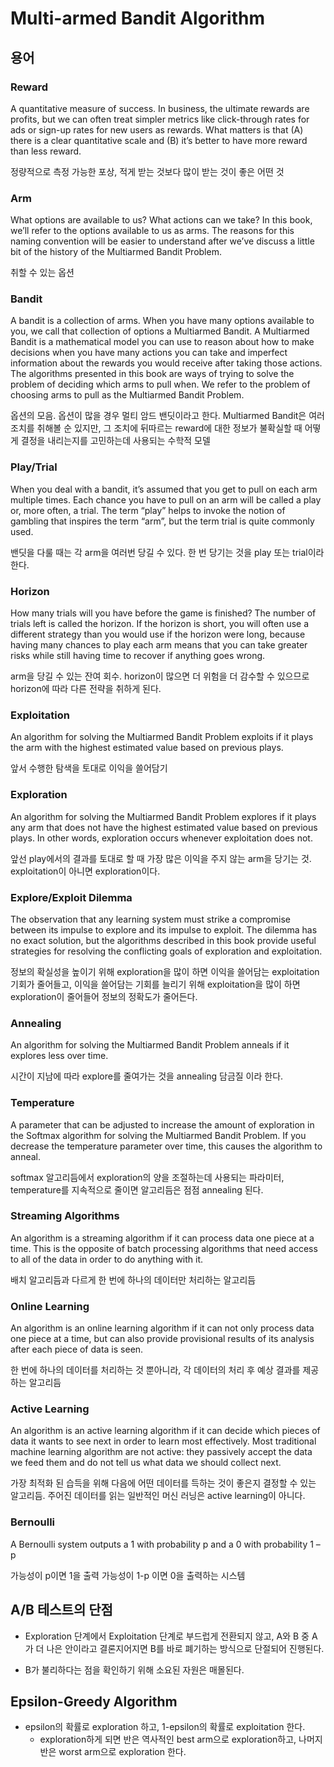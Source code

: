 # Multi-armed Bandit Algorithm

## 용어

### Reward

A quantitative measure of success. In business, the ultimate rewards are profits, but we can often treat simpler metrics like click-through rates for ads or sign-up rates for new users as rewards. What matters is that (A) there is a clear quantitative scale and (B) it’s better to have more reward than less reward.

정량적으로 측정 가능한 포상, 적게 받는 것보다 많이 받는 것이 좋은 어떤 것

### Arm

What options are available to us? What actions can we take? In this book, we’ll refer to the options available to us as arms. The reasons for this naming convention will be easier to understand after we’ve discuss a little bit of the history of the Multiarmed Bandit Problem.

취할 수 있는 옵션

### Bandit

A bandit is a collection of arms. When you have many options available to you, we call that collection of options a Multiarmed Bandit. A Multiarmed Bandit is a mathematical model you can use to reason about how to make decisions when you have many actions you can take and imperfect information about the rewards you would receive after taking those actions. The algorithms presented in this book are ways of trying to solve the problem of deciding which arms to pull when. We refer to the problem of choosing arms to pull as the Multiarmed Bandit Problem.

옵션의 모음. 옵션이 많을 경우 멀티 암드 밴딧이라고 한다.
Multiarmed Bandit은 여러 조치를 취해볼 순 있지만, 그 조치에 뒤따르는 reward에 대한 정보가 불확실할 때 어떻게 결정을 내리는지를 고민하는데 사용되는 수학적 모델 

### Play/Trial

When you deal with a bandit, it’s assumed that you get to pull on each arm multiple times. Each chance you have to pull on an arm will be called a play or, more often, a trial. The term “play” helps to invoke the notion of gambling that inspires the term “arm”, but the term trial is quite commonly used.

밴딧을 다룰 때는 각 arm을 여러번 당길 수 있다. 한 번 당기는 것을 play 또는 trial이라 한다.

### Horizon

How many trials will you have before the game is finished? The number of trials left is called the horizon. If the horizon is short, you will often use a different strategy than you would use if the horizon were long, because having many chances to play each arm means that you can take greater risks while still having time to recover if anything goes wrong.

arm을 당길 수 있는 잔여 회수. horizon이 많으면 더 위험을 더 감수할 수 있으므로 horizon에 따라 다른 전략을 취하게 된다.


### Exploitation

An algorithm for solving the Multiarmed Bandit Problem exploits if it plays the arm with the highest estimated value based on previous plays.

앞서 수행한 탐색을 토대로 이익을 쓸어담기

### Exploration

An algorithm for solving the Multiarmed Bandit Problem explores if it plays any arm that does not have the highest estimated value based on previous plays. In other words, exploration occurs whenever exploitation does not.

앞선 play에서의 결과를 토대로 할 때 가장 많은 이익을 주지 않는 arm을 당기는 것. exploitation이 아니면 exploration이다. 

### Explore/Exploit Dilemma

The observation that any learning system must strike a compromise between its impulse to explore and its impulse to exploit. The dilemma has no exact solution, but the algorithms described in this book provide useful strategies for resolving the conflicting goals of exploration and exploitation.

정보의 확실성을 높이기 위해 exploration을 많이 하면 이익을 쓸어담는 exploitation 기회가 줄어들고,
이익을 쓸어담는 기회를 늘리기 위해 exploitation을 많이 하면 exploration이 줄어들어 정보의 정확도가 줄어든다.  

### Annealing 

An algorithm for solving the Multiarmed Bandit Problem anneals if it explores less
over time.

시간이 지남에 따라 explore를 줄여가는 것을 annealing 담금질 이라 한다.

### Temperature

A parameter that can be adjusted to increase the amount of exploration in the Softmax algorithm for solving the Multiarmed Bandit Problem. If you decrease the temperature parameter over time, this causes the algorithm to anneal.

softmax 알고리듬에서 exploration의 양을 조절하는데 사용되는 파라미터, temperature를 지속적으로 줄이면 알고리듬은 점점 annealing 된다.


### Streaming Algorithms

An algorithm is a streaming algorithm if it can process data one piece at a time. This is the opposite of batch processing algorithms that need access to all of the data in order to do anything with it.

배치 알고리듬과 다르게 한 번에 하나의 데이터만 처리하는 알고리듬

### Online Learning

An algorithm is an online learning algorithm if it can not only process data one piece at a time, but can also provide provisional results of its analysis after each piece of data is seen.

한 번에 하나의 데이터를 처리하는 것 뿐아니라, 각 데이터의 처리 후 예상 결과를 제공하는 알고리듬

### Active Learning

An algorithm is an active learning algorithm if it can decide which pieces of data it wants to see next in order to learn most effectively. Most traditional machine learning algorithm are not active: they passively accept the data we feed them and do not tell us what data we should collect next.

가장 최적화 된 습득을 위해 다음에 어떤 데이터를 득하는 것이 좋은지 결정할 수 있는 알고리듬.
주어진 데이터를 읽는 일반적인 머신 러닝은 active learning이 아니다.


### Bernoulli

A Bernoulli system outputs a  1 with probability  p and a  0 with probability  1 – p

가능성이 p이면 1을 출력 가능성이 1-p 이면 0을 출력하는 시스템 


## A/B 테스트의 단점

- Exploration 단계에서 Exploitation 단계로 부드럽게 전환되지 않고, A와 B 중 A가 더 나은 안이라고 결론지어지면 B를 바로 폐기하는 방식으로 단절되어 진행된다.

- B가 불리하다는 점을 확인하기 위해 소요된 자원은 매몰된다.

## Epsilon-Greedy Algorithm

- epsilon의 확률로 exploration 하고, 1-epsilon의 확률로 exploitation 한다.
    - exploration하게 되면 반은 역사적인 best arm으로 exploration하고, 나머지 반은 worst arm으로 exploration 한다.

